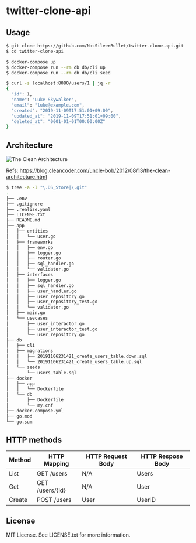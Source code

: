 # twitter-clone-api

## Usage

```sh
$ git clone https://github.com/NasSilverBullet/twitter-clone-api.git
$ cd twitter-clone-api

$ docker-compose up
$ docker-compose run --rm db db/cli up
$ docker-compose run --rm db db/cli seed

$ curl -s localhost:8080/users/1 | jq -r
{
  "id": 1,
  "name": "Luke Skywalker",
  "email": "luke@example.com",
  "created": "2019-11-09T17:51:01+09:00",
  "updated_at": "2019-11-09T17:51:01+09:00",
  "deleted_at": "0001-01-01T00:00:00Z"
}
```

## Architecture

![The Clean Architecture](
https://blog.cleancoder.com/uncle-bob/images/2012-08-13-the-clean-architecture/CleanArchitecture.jpg
"The Clean Architecture"
)

Refs: <https://blog.cleancoder.com/uncle-bob/2012/08/13/the-clean-architecture.html>

```sh
$ tree -a -I "\.DS_Store|\.git"
.
├── .env
├── .gitignore
├── .realize.yaml
├── LICENSE.txt
├── README.md
├── app
│   ├── entities
│   │   └── user.go
│   ├── frameworks
│   │   ├── env.go
│   │   ├── logger.go
│   │   ├── router.go
│   │   ├── sql_handler.go
│   │   └── validator.go
│   ├── interfaces
│   │   ├── logger.go
│   │   ├── sql_handler.go
│   │   ├── user_handler.go
│   │   ├── user_repository.go
│   │   ├── user_repository_test.go
│   │   └── validator.go
│   ├── main.go
│   └── usecases
│       ├── user_interactor.go
│       ├── user_interactor_test.go
│       └── user_repository.go
├── db
│   ├── cli
│   ├── migrations
│   │   ├── 20191106231421_create_users_table.down.sql
│   │   └── 20191106231421_create_users_table.up.sql
│   └── seeds
│       └── users_table.sql
├── docker
│   ├── app
│   │   └── Dockerfile
│   └── db
│       ├── Dockerfile
│       └── my.cnf
├── docker-compose.yml
├── go.mod
└── go.sum
```

## HTTP methods

| Method | HTTP Mapping     | HTTP Request Body | HTTP Respose Body |
|--------|------------------|-------------------|-------------------|
| List   | GET  /users      | N/A               | Users             |
| Get    | GET  /users/{id} | N/A               | User              |
| Create | POST /users      | User              | UserID            |

## License

MIT License. See LICENSE.txt for more information.

